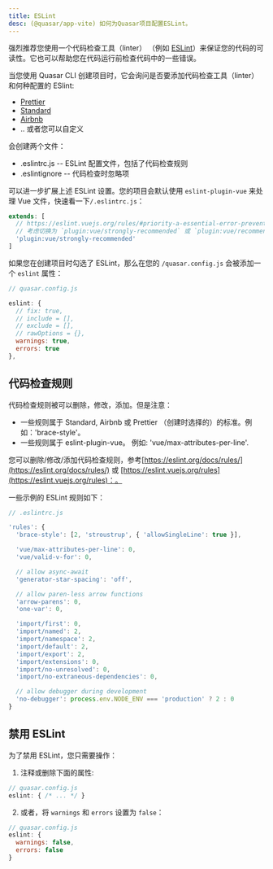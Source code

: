 ```yaml
---
title: ESLint
desc: (@quasar/app-vite) 如何为Quasar项目配置ESLint。
---
```


强烈推荐您使用一个代码检查工具（linter） （例如  [ESLint](https://eslint.org/)）来保证您的代码的可读性。它也可以帮助您在代码运行前检查代码中的一些错误。

当您使用 Quasar CLI 创建项目时，它会询问是否要添加代码检查工具（linter）和何种配置的 ESlint:

* [Prettier](https://github.com/prettier/prettier)
* [Standard](https://github.com/standard/standard)
* [Airbnb](https://github.com/airbnb/javascript)
* .. 或者您可以自定义

会创建两个文件：

* .eslintrc.js -- ESLint 配置文件，包括了代码检查规则
* .eslintignore -- 代码检查时忽略项

可以进一步扩展上述 ESLint 设置。您的项目会默认使用 `eslint-plugin-vue` 来处理 Vue 文件，快速看一下`/.eslintrc.js`：

```js
extends: [
  // https://eslint.vuejs.org/rules/#priority-a-essential-error-prevention-for-vue-js-3-x
  // 考虑切换为 `plugin:vue/strongly-recommended` 或 `plugin:vue/recommended` 以使用更严格的规则
  'plugin:vue/strongly-recommended'
]
```

如果您在创建项目时勾选了 ESLint，那么在您的 `/quasar.config.js` 会被添加一个 `eslint` 属性：

```js
// quasar.config.js

eslint: {
  // fix: true,
  // include = [],
  // exclude = [],
  // rawOptions = {},
  warnings: true,
  errors: true
},
```

## 代码检查规则

代码检查规则被可以删除，修改，添加。但是注意：

* 一些规则属于 Standard, Airbnb 或 Prettier （创建时选择的）的标准。例如：'brace-style'。
* 一些规则属于 eslint-plugin-vue。 例如: 'vue/max-attributes-per-line'.

您可以删除/修改/添加代码检查规则，参考[https://eslint.org/docs/rules/](https://eslint.org/docs/rules/) 或 [https://eslint.vuejs.org/rules](https://eslint.vuejs.org/rules)：。

一些示例的 ESLint  规则如下：

```js
// .eslintrc.js

'rules': {
  'brace-style': [2, 'stroustrup', { 'allowSingleLine': true }],

  'vue/max-attributes-per-line': 0,
  'vue/valid-v-for': 0,

  // allow async-await
  'generator-star-spacing': 'off',

  // allow paren-less arrow functions
  'arrow-parens': 0,
  'one-var': 0,

  'import/first': 0,
  'import/named': 2,
  'import/namespace': 2,
  'import/default': 2,
  'import/export': 2,
  'import/extensions': 0,
  'import/no-unresolved': 0,
  'import/no-extraneous-dependencies': 0,

  // allow debugger during development
  'no-debugger': process.env.NODE_ENV === 'production' ? 2 : 0
}
```

## 禁用 ESLint

为了禁用 ESLint，您只需要操作：

1. 注释或删除下面的属性:

  ```js
  // quasar.config.js
  eslint: { /* ... */ }
  ```

2. 或者，将 `warnings` 和 `errors` 设置为 `false`：

  ```js
  // quasar.config.js
  eslint: {
    warnings: false,
    errors: false
  }
  ```
